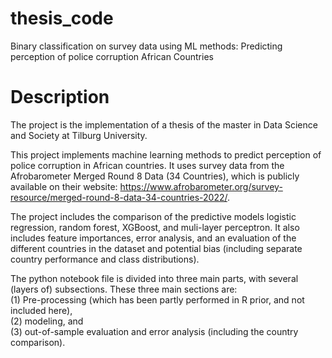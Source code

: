 # thesis_code
Binary classification on survey data using ML methods: Predicting perception of police corruption African Countries

# Description
The project is the implementation of a thesis of the master in Data Science and Society at Tilburg University. 

This project implements machine learning methods to predict perception of police corruption in African countries. It uses survey data from the Afrobarometer Merged Round 8 Data (34 Countries), which is publicly available on their website: https://www.afrobarometer.org/survey-resource/merged-round-8-data-34-countries-2022/. 

The project includes the comparison of the predictive models logistic regression, random forest, XGBoost, and muli-layer perceptron. It also includes feature importances, error analysis, and an evaluation of the different countries in the dataset and potential bias (including separate country performance and class distributions). 

The python notebook file is divided into three main parts, with several (layers of) subsections. These three main sections are: <br>
(1) Pre-processing (which has been partly performed in R prior, and not included here), <br> 
(2) modeling, and <br>
(3) out-of-sample evaluation and error analysis (including the country comparison). <br>
